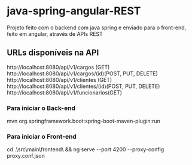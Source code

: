 # java-spring-angular-REST
Projeto feito com o backend com java spring e enviado para o front-end, feito em angular, através de APIs REST

## URLs disponíveis na API

<a>http://localhost:8080/api/v1/cargos</a> (GET)<br/>
<a>http://localhost:8080/api/v1/cargos/(id)</a>(POST, PUT, DELETE)<br/>
<a>http://localhost:8080/api/v1/clientes</a> (GET)<br/>
<a>http://localhost:8080/api/v1/clientes/(id)</a>(POST, PUT, DELETE)<br/>
<a>http://localhost:8080/api/v1/funcionarios</a>(GET)<br/>


### Para iniciar o Back-end
mvn org.springframework.boot:spring-boot-maven-plugin:run

### Para iniciar o Front-end
cd .\src\main\frontend\ && ng serve --port 4200 --proxy-config proxy.conf.json
